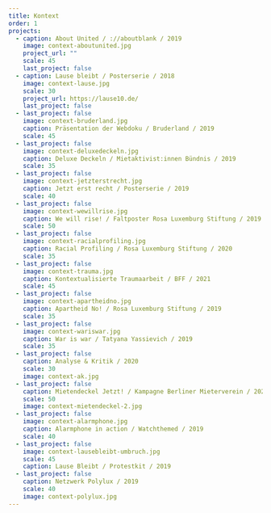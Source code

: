 ```yaml
---
title: Kontext
order: 1
projects:
  - caption: About United / ://aboutblank / 2019
    image: context-aboutunited.jpg
    project_url: ""
    scale: 45
    last_project: false
  - caption: Lause bleibt / Posterserie / 2018
    image: context-lause.jpg
    scale: 30
    project_url: https://lause10.de/
    last_project: false
  - last_project: false
    image: context-bruderland.jpg
    caption: Präsentation der Webdoku / Bruderland / 2019
    scale: 45
  - last_project: false
    image: context-deluxedeckeln.jpg
    caption: Deluxe Deckeln / Mietaktivist:innen Bündnis / 2019
    scale: 35
  - last_project: false
    image: context-jetzterstrecht.jpg
    caption: Jetzt erst recht / Posterserie / 2019
    scale: 40
  - last_project: false
    image: context-wewillrise.jpg
    caption: We will rise! / Faltposter Rosa Luxemburg Stiftung / 2019
    scale: 50
  - last_project: false
    image: context-racialprofiling.jpg
    caption: Racial Profiling / Rosa Luxemburg Stiftung / 2020
    scale: 35
  - last_project: false
    image: context-trauma.jpg
    caption: Kontextualisierte Traumaarbeit / BFF / 2021
    scale: 45
  - last_project: false
    image: context-apartheidno.jpg
    caption: Apartheid No! / Rosa Luxemburg Stiftung / 2019
    scale: 35
  - last_project: false
    image: context-wariswar.jpg
    caption: War is war / Tatyana Yassievich / 2019
    scale: 35
  - last_project: false
    caption: Analyse & Kritik / 2020
    scale: 30
    image: context-ak.jpg
  - last_project: false
    caption: Mietendeckel Jetzt! / Kampagne Berliner Mieterverein / 2020
    scale: 50
    image: context-mietendeckel-2.jpg
  - last_project: false
    image: context-alarmphone.jpg
    caption: Alarmphone in action / Watchthemed / 2019
    scale: 40
  - last_project: false
    image: context-lausebleibt-umbruch.jpg
    scale: 45
    caption: Lause Bleibt / Protestkit / 2019
  - last_project: false
    caption: Netzwerk Polylux / 2019
    scale: 40
    image: context-polylux.jpg
---
```

